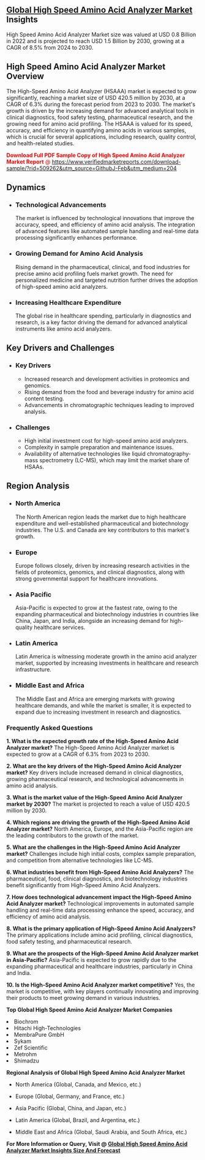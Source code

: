<h2><a href="https://www.verifiedmarketreports.com/download-sample/?rid=509262&amp;utm_source=GithubJ&amp;utm_medium=204" target="_blank">Global High Speed Amino Acid Analyzer Market</a> Insights</h2><p>High Speed Amino Acid Analyzer Market size was valued at USD 0.8 Billion in 2022 and is projected to reach USD 1.5 Billion by 2030, growing at a CAGR of 8.5% from 2024 to 2030.</p><p> <h2>High Speed Amino Acid Analyzer Market Overview</h2> <p>The High-Speed Amino Acid Analyzer (HSAAA) market is expected to grow significantly, reaching a market size of USD 420.5 million by 2030, at a CAGR of 6.3% during the forecast period from 2023 to 2030. The market's growth is driven by the increasing demand for advanced analytical tools in clinical diagnostics, food safety testing, pharmaceutical research, and the growing need for amino acid profiling. The HSAAA is valued for its speed, accuracy, and efficiency in quantifying amino acids in various samples, which is crucial for several applications, including research, quality control, and health-related studies.</p> <p><p><span class=""><span style="color: #ff0000;"><strong>Download Full PDF Sample Copy of High Speed Amino Acid Analyzer Market Report</strong> @ </span><a href="https://www.verifiedmarketreports.com/download-sample/?rid=509262&amp;utm_source=GithubJ-Feb&amp;utm_medium=204" target="_blank">https://www.verifiedmarketreports.com/download-sample/?rid=509262&amp;utm_source=GithubJ-Feb&amp;utm_medium=204</a></span></p></p> <h2>Dynamics</h2> <ul> <li><h3>Technological Advancements</h3> The market is influenced by technological innovations that improve the accuracy, speed, and efficiency of amino acid analysis. The integration of advanced features like automated sample handling and real-time data processing significantly enhances performance.</li> <li><h3>Growing Demand for Amino Acid Analysis</h3> Rising demand in the pharmaceutical, clinical, and food industries for precise amino acid profiling fuels market growth. The need for personalized medicine and targeted nutrition further drives the adoption of high-speed amino acid analyzers.</li> <li><h3>Increasing Healthcare Expenditure</h3> The global rise in healthcare spending, particularly in diagnostics and research, is a key factor driving the demand for advanced analytical instruments like amino acid analyzers.</li> </ul> <h2>Key Drivers and Challenges</h2> <ul> <li><h3>Key Drivers</h3> <ul> <li>Increased research and development activities in proteomics and genomics.</li> <li>Rising demand from the food and beverage industry for amino acid content testing.</li> <li>Advancements in chromatographic techniques leading to improved analysis.</li> </ul> </li> <li><h3>Challenges</h3> <ul> <li>High initial investment cost for high-speed amino acid analyzers.</li> <li>Complexity in sample preparation and maintenance issues.</li> <li>Availability of alternative technologies like liquid chromatography-mass spectrometry (LC-MS), which may limit the market share of HSAAs.</li> </ul> </li> </ul> <h2>Region Analysis</h2> <ul> <li><h3>North America</h3> The North American region leads the market due to high healthcare expenditure and well-established pharmaceutical and biotechnology industries. The U.S. and Canada are key contributors to this market's growth.</li> <li><h3>Europe</h3> Europe follows closely, driven by increasing research activities in the fields of proteomics, genomics, and clinical diagnostics, along with strong governmental support for healthcare innovations.</li> <li><h3>Asia Pacific</h3> Asia-Pacific is expected to grow at the fastest rate, owing to the expanding pharmaceutical and biotechnology industries in countries like China, Japan, and India, alongside an increasing demand for high-quality healthcare services.</li> <li><h3>Latin America</h3> Latin America is witnessing moderate growth in the amino acid analyzer market, supported by increasing investments in healthcare and research infrastructure.</li> <li><h3>Middle East and Africa</h3> The Middle East and Africa are emerging markets with growing healthcare demands, and while the market is smaller, it is expected to expand due to increasing investment in research and diagnostics.</li> </ul> <h3>Frequently Asked Questions</h3> <p><b>1. What is the expected growth rate of the High-Speed Amino Acid Analyzer market?</b> The High-Speed Amino Acid Analyzer market is expected to grow at a CAGR of 6.3% from 2023 to 2030.</p> <p><b>2. What are the key drivers of the High-Speed Amino Acid Analyzer market?</b> Key drivers include increased demand in clinical diagnostics, growing pharmaceutical research, and technological advancements in amino acid analysis.</p> <p><b>3. What is the market value of the High-Speed Amino Acid Analyzer market by 2030?</b> The market is projected to reach a value of USD 420.5 million by 2030.</p> <p><b>4. Which regions are driving the growth of the High-Speed Amino Acid Analyzer market?</b> North America, Europe, and the Asia-Pacific region are the leading contributors to the growth of the market.</p> <p><b>5. What are the challenges in the High-Speed Amino Acid Analyzer market?</b> Challenges include high initial costs, complex sample preparation, and competition from alternative technologies like LC-MS.</p> <p><b>6. What industries benefit from High-Speed Amino Acid Analyzers?</b> The pharmaceutical, food, clinical diagnostics, and biotechnology industries benefit significantly from High-Speed Amino Acid Analyzers.</p> <p><b>7. How does technological advancement impact the High-Speed Amino Acid Analyzer market?</b> Technological improvements in automated sample handling and real-time data processing enhance the speed, accuracy, and efficiency of amino acid analysis.</p> <p><b>8. What is the primary application of High-Speed Amino Acid Analyzers?</b> The primary applications include amino acid profiling, clinical diagnostics, food safety testing, and pharmaceutical research.</p> <p><b>9. What are the prospects of the High-Speed Amino Acid Analyzer market in Asia-Pacific?</b> Asia-Pacific is expected to grow rapidly due to the expanding pharmaceutical and healthcare industries, particularly in China and India.</p> <p><b>10. Is the High-Speed Amino Acid Analyzer market competitive?</b> Yes, the market is competitive, with key players continually innovating and improving their products to meet growing demand in various industries.</p> </p><p><strong>Top Global High Speed Amino Acid Analyzer Market Companies</strong></p><div data-test-id=""><p><li>Biochrom</li><li> Hitachi High-Technologies</li><li> MembraPure GmbH</li><li> Sykam</li><li> Zef Scientific</li><li> Metrohm</li><li> Shimadzu</li></p><div><strong>Regional Analysis of&nbsp;Global High Speed Amino Acid Analyzer Market</strong></div><ul><li dir="ltr"><p dir="ltr">North America&nbsp;(Global, Canada, and Mexico, etc.)</p></li><li dir="ltr"><p dir="ltr">Europe (Global, Germany, and France, etc.)</p></li><li dir="ltr"><p dir="ltr">Asia Pacific&nbsp;(Global, China, and Japan, etc.)</p></li><li dir="ltr"><p dir="ltr">Latin America&nbsp;(Global, Brazil, and Argentina, etc.)</p></li><li dir="ltr">Middle East and Africa&nbsp;(Global, Saudi Arabia, and South Africa, etc.)</li></ul><p><strong>For More Information or Query, Visit @&nbsp;</strong><strong><a href="https://www.verifiedmarketreports.com/product/high-speed-amino-acid-analyzer-market/?utm_source=GithubJ&amp;utm_medium=204" target="_blank">Global High Speed Amino Acid Analyzer Market Insights Size And Forecast</a></strong></p></div>
